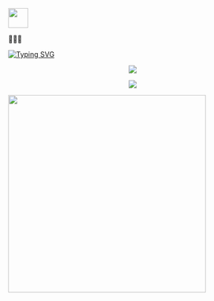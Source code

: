 <img height="40" src="https://raw.githubusercontent.com/innng/innng/master/assets/kyubey.gif"/>

👋👋👋

<!--
**vanphuoc3012/vanphuoc3012** is a ✨ _special_ ✨ repository because its `README.md` (this file) appears on your GitHub profile.

Here are some ideas to get you started:

- 🔭 I’m currently working on ...
- 🌱 I’m currently learning ...
- 👯 I’m looking to collaborate on ...
- 🤔 I’m looking for help with ...
- 💬 Ask me about ...
- 📫 How to reach me: ...
- 😄 Pronouns: ...
- ⚡ Fun fact: ...
-->

[![Typing SVG](https://readme-typing-svg.demolab.com?font=Fira+Code&pause=1000&color=F7A722&background=FFFFFF00&width=435&lines=Hello%2C+I'm+Phuoc)](https://git.io/typing-svg)

<p align="center">
  <img src="https://github-readme-stats.vercel.app/api?username=vanphuoc3012&show_icons=true&theme=radical"/>
</p>

<p align="center">
  <img src="https://github-readme-stats.vercel.app/api/top-langs/?username=vanphuoc3012&layout=compact"/>
</p>

<img src="https://cr-skills-chart-widget.azurewebsites.net/api/api?username=vanphuoc3012" height="400" />
